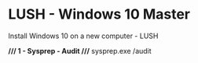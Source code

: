 # LUSH - Windows 10 Master
Install Windows 10 on a new computer - LUSH


**///  1 - Sysprep - Audit ///**
sysprep.exe /audit
